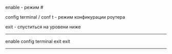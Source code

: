 enable - режим #

config terminal / conf t - режим конфикурации роутера

exit - спуститься на уровени ниже 

----------------------------------------------------------------

enable
config terminal
exit
exit

----------------------------------------------------------------

